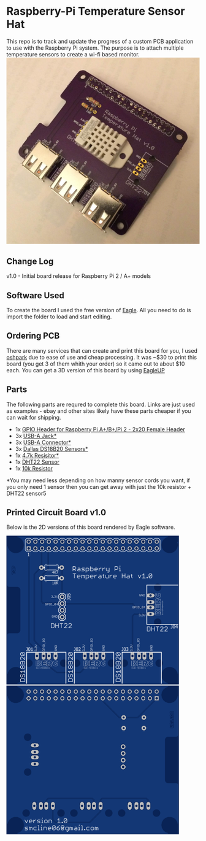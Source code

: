 # Raspberry-Pi Temperature Sensor Hat
This repo is to track and update the progress of a custom PCB application to use with the Raspberry Pi system. The purpose is to attach multiple temperature sensors to create a wi-fi based monitor.
<img src="https://github.com/scline/Raspberry-Pi-Temperature-Hat/blob/master/Pi_Temp_v1.0/pictures/complete.PNG?raw=true" width="600">

## Change Log
v1.0 - Initial board release for Raspberry Pi 2 / A+ models

## Software Used
To create the board I used the free version of [Eagle](http://www.cadsoftusa.com/eagle-pcb-design-software/about-eagle/). All you need to do is import the folder to load and start editing.

## Ordering PCB
There are many services that can create and print this board for you, I used [oshpark](https://oshpark.com/) due to ease of use and cheap processing. It was ~$30 to print this board (you get 3 of them whith your order) so it came out to about $10 each. You can get a 3D version of this board by using [EagleUP](https://eagleup.wordpress.com/installation-and-setup/)

## Parts 
The following parts are requred to complete this board. Links are just used as examples - ebay and other sites likely have these parts cheaper if you can wait for shipping.
* 1x [GPIO Header for Raspberry Pi A+/B+/Pi 2 - 2x20 Female Header](https://www.adafruit.com/products/2222)
* 3x [USB-A Jack*](https://www.adafruit.com/products/2225) 
* 3x [USB-A Connector*](https://www.adafruit.com/products/1387) 
* 3x [Dallas DS18B20 Sensors*](http://www.amazon.com/gp/product/B00CHEZ250?keywords=DS18B20&qid=1451202686&ref_=sr_1_1&sr=8-1)
* 1x [4.7k Resisitor*](https://www.adafruit.com/products/2783)
* 1x [DHT22 Sensor](http://www.amazon.com/SMAKN%C2%AE-Digital-Temperature-Humidity-Measurement/dp/B00MIBRFTI/ref=sr_1_1?ie=UTF8&qid=1451202874&sr=8-1&keywords=DHT22)
* 1x [10k Resistor](https://www.adafruit.com/products/2784) 

*You may need less depending on how manny sensor cords you want, if you only need 1 sensor then you can get away with just the 10k resistor + DHT22 sensor5


## Printed Circuit Board v1.0
Below is the 2D versions of this board rendered by Eagle software.

<img src="https://github.com/scline/Raspberry-Pi-Temperature-Hat/blob/master/Pi_Temp_v1.0/eagleUp/eagleUp_RasPi-BplusHAT_board_top.png?raw=true" width="450">
<img src="https://github.com/scline/Raspberry-Pi-Temperature-Hat/blob/master/Pi_Temp_v1.0/eagleUp/eagleUp_RasPi-BplusHAT_board_bottom.png?raw=true" width="450">